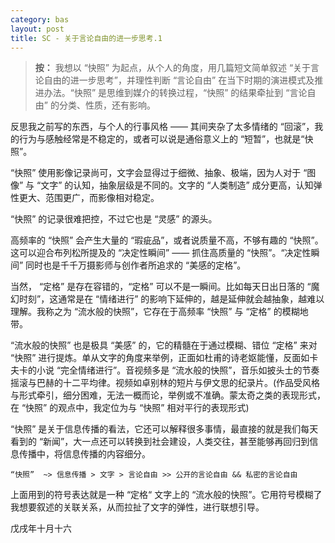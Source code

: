 ```yaml
---
category: bas
layout: post
title: SC - 关于言论自由的进一步思考.1
---
```


> __按：__ 我想以 “快照” 为起点，从个人的角度，用几篇短文简单叙述 “关于言论自由的进一步思考”，并理性判断 “言论自由” 在当下时期的演进模式及推进办法。“快照” 是思维到媒介的转换过程，“快照” 的结果牵扯到 “言论自由” 的分类、性质，还有影响。

反思我之前写的东西，与个人的行事风格 —— 其间夹杂了太多情绪的 “回滚”，我的行为与感触经常是不稳定的，或者可以说是通俗意义上的 “短暂”，也就是“快照”。

“快照” 使用影像记录尚可，文字会显得过于细微、抽象、极端，因为人对于 “图像” 与 “文字” 的认知，抽象层级是不同的。文字的 “人类制造” 成分更高，认知弹性更大、范围更广，而影像相对稳定。

“快照” 的记录很难把控，不过它也是 “灵感” 的源头。

高频率的 “快照” 会产生大量的 “瑕疵品”，或者说质量不高，不够有趣的 “快照”。这可以迎合布列松所提及的 “决定性瞬间” —— 抓住高质量的 “快照”。“决定性瞬间” 同时也是千千万摄影师与创作者所追求的 “美感的定格”。

当然， “定格” 是存在容错的，“定格” 可以不是一瞬间。比如每天日出日落的 “魔幻时刻”，这通常是在 “情绪进行” 的影响下延伸的，越是延伸就会越抽象，越难以理解。我称之为 “流水般的快照”，它存在于高频率 “快照” 与 “定格” 的模糊地带。

“流水般的快照” 也是极具 “美感” 的，它的精髓在于通过模糊、错位 “定格” 来对 “快照” 进行提炼。单从文字的角度来举例，正面如杜甫的诗老妪能懂，反面如卡夫卡的小说 “完全情绪进行”。音视频多是 “流水般的快照”，音乐如披头士的节奏摇滚与巴赫的十二平均律。视频如卓别林的短片与伊文思的纪录片。(作品受风格与形式牵引，细分困难，无法一概而论，举例或不准确。蒙太奇之类的表现形式，在 “快照” 的观点中，我定位为与 “快照” 相对平行的表现形式)

“快照” 是关于信息传播的看法，它还可以解释很多事情，最直接的就是我们每天看到的 “新闻”，大一点还可以转换到社会建设，人类交往，甚至能够再回归到信息传播中，将信息传播的内容细分。

```“快照”  ~> 信息传播 > 文字 > 言论自由 >> 公开的言论自由 && 私密的言论自由```

上面用到的符号表达就是一种 “定格“ 文字上的 “流水般的快照”。它用符号模糊了我想要叙述的关联关系，从而拉扯了文字的弹性，进行联想引导。

<text class='date'>戊戌年十月十六</text>
